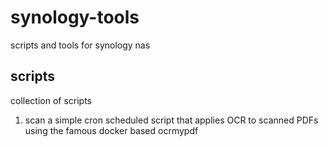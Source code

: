 # synology-tools
scripts and tools for synology nas

## scripts

collection of scripts

1. scan a simple cron scheduled script that applies OCR to scanned PDFs using the famous docker based ocrmypdf

